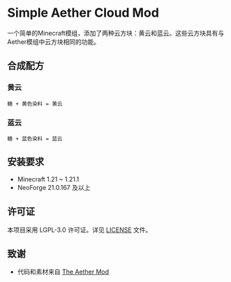 # Simple Aether Cloud Mod

一个简单的Minecraft模组，添加了两种云方块：黄云和蓝云。这些云方块具有与Aether模组中云方块相同的功能。

## 合成配方

### 黄云

```
糖 + 黄色染料 = 黄云
```

### 蓝云

```
糖 + 蓝色染料 = 蓝云
```

## 安装要求

- Minecraft 1.21 ~ 1.21.1
- NeoForge 21.0.167 及以上

## 许可证

本项目采用 LGPL-3.0 许可证。详见 [LICENSE](LICENSE) 文件。

## 致谢

- 代码和素材来自 [The Aether Mod](https://github.com/The-Aether-Team/The-Aether)
